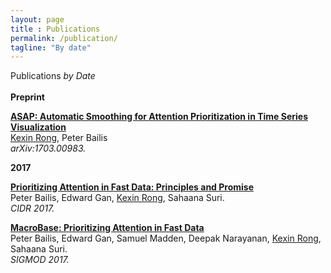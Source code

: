 ```yaml
---
layout: page
title : Publications
permalink: /publication/
tagline: "By date"
---
```

<div class="tagline">
<span class="page-title">Publications</span> <span class="page-tagline"><em>by Date</em></span>
</div>
<br>
<div class="manual-post">
<div class="manual manual-title">
  <strong>Preprint</strong>
  </div>
  <p>  <div class="manual-content">
  <a href="http://www.bailis.org/papers/fastdata-cidr2017.pdf">
      <b>ASAP: Automatic Smoothing for Attention Prioritization in Time Series Visualization</b></a><br>
      <u class="dotted">Kexin Rong</u>, Peter Bailis <br><i>arXiv:1703.00983.</i>
  </div>
</p>
</div>
<div>
  <div class="manual manual-title">
  <strong>2017</strong>
  </div>
  <p>  <div class="manual-content">
	<a href="http://www.bailis.org/papers/fastdata-cidr2017.pdf">
      <b>Prioritizing Attention in Fast Data: Principles and Promise</b></a><br>
      Peter Bailis, Edward Gan, <u class="dotted">Kexin Rong</u>, Sahaana Suri. <br><i>CIDR 2017.</i>
  </div>
</p>
<p>  <div class="manual-content">
	<a href="http://arxiv.org/pdf/1603.00567.pdf">
      <b>MacroBase: Prioritizing Attention in Fast Data</b></a><br>
      Peter Bailis, Edward Gan, Samuel Madden, Deepak Narayanan, <u class="dotted">Kexin Rong</u>, Sahaana Suri. <br><i>SIGMOD 2017.</i>
  </div>
</p>
</div>